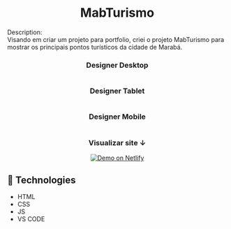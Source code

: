 <h1 align="center">MabTurismo</h1>

Description:<br>
Visando em criar um projeto para portfolio, criei o projeto MabTurismo para mostrar os principais pontos turísticos da cidade de Marabá.

<h3 align="center">Designer Desktop</h3>
<img scr="https://github.com/thicz/mab/blob/master/mab.png">
<br>
<h3 align="center">Designer Tablet</h3>
<img scr="https://github.com/thicz/mab/blob/master/mabtablet.png">
<br>
<h3 align="center">Designer Mobile</h3>
<img scr="https://github.com/thicz/mab/blob/master/mabmobile.png">
<br>

<h3 align="center">Visualizar site ↓</h3>
<p align="center">
  <a href="https://mabturismo.netlify.app/" target="_blank">
    <img alt="Demo on Netlify" src="https://res.cloudinary.com/lukemorales/image/upload/v1599785319/readme_logos/demo_on_netlify_umjmch.png">
  </a>
</p>

## :rocket: Technologies

- HTML
- CSS
- JS
- VS CODE
